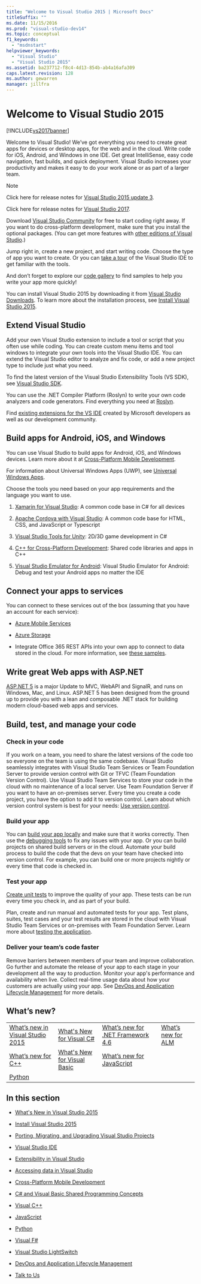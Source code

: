 ```yaml
---
title: "Welcome to Visual Studio 2015 | Microsoft Docs"
titleSuffix: ""
ms.date: 11/15/2016
ms.prod: "visual-studio-dev14"
ms.topic: conceptual
f1_keywords:
  - "msdnstart"
helpviewer_keywords:
  - "Visual Studio"
  - "Visual Studio 2015"
ms.assetid: ba237712-f8c4-4d13-854b-ab4a16afa309
caps.latest.revision: 128
ms.author: gewarren
manager: jillfra
---
```

# Welcome to Visual Studio 2015
[!INCLUDE[vs2017banner](includes/vs2017banner.md)]

Welcome to Visual Studio! We’ve got everything you need to create great apps for devices or desktop apps, for the web and in the cloud. Write code for iOS, Android, and Windows in one IDE. Get great IntelliSense, easy code navigation, fast builds, and quick deployment. Visual Studio increases your productivity and makes it easy to do your work alone or as part of a larger team.

> [!NOTE]
>  Click here for release notes for [Visual Studio 2015 update 3](https://www.visualstudio.com/news/releasenotes/vs2015-update3-vs).
>
>  Click here for release notes for [Visual Studio 2017](https://www.visualstudio.com/news/releasenotes/vs2017-relnotes).

 Download [Visual Studio Community](http://go.microsoft.com/fwlink/?LinkId=517106) for free to start coding right away. If you want to do cross-platform development, make sure that you install the optional packages. (You can get more features with [other editions of Visual Studio](http://www.visualstudio.com/products/compare-visual-studio-products-vs).)

 Jump right in, create a new project, and start writing code. Choose the type of app you want to create. Or you can [take a tour](./ide/visual-studio-ide.md) of the Visual Studio IDE to get familiar with the tools.

 And don’t forget to explore our [code gallery](https://code.msdn.microsoft.com/) to find samples to help you write your app more quickly!

 You can install Visual Studio 2015 by downloading it from [Visual Studio Downloads](http://www.visualstudio.com/downloads/download-visual-studio-vs.aspx). To learn more about the installation process, see [Install Visual Studio 2015](./install/install-visual-studio-2015.md).

## Extend Visual Studio
 Add your own Visual Studio extension to include a tool or script that you often use while coding. You can create custom menu items and tool windows to integrate your own tools into the Visual Studio IDE. You can extend the Visual Studio editor to analyze and fix code, or add a new project type to include just what you need.

 To find the latest version of the Visual Studio Extensibility Tools (VS SDK), see [Visual Studio SDK](./extensibility/visual-studio-sdk.md).

 You can use the .NET Compiler Platform (Roslyn) to write your own code analyzers and code generators. Find everything you need at [Roslyn](https://github.com/dotnet/Roslyn).

 Find [existing extensions for the VS IDE](https://visualstudiogallery.msdn.microsoft.com/) created by Microsoft developers as well as our development community.

## Build apps for Android, iOS, and Windows
 You can use Visual Studio to build apps for Android, iOS, and Windows devices. Learn more about it at [Cross-Platform Mobile Development](./cross-platform/cross-platform-mobile-development-in-visual-studio.md).

 For information about Universal Windows Apps (UWP), see [Universal Windows Apps](https://dev.windows.com/windows-apps).

 Choose the tools you need based on your app requirements and the language you want to use.

1.  [Xamarin for Visual Studio](./cross-platform/build-apps-with-native-ui-using-xamarin-in-visual-studio.md): A common code base in C# for all devices

2.  [Apache Cordova with Visual Studio](http://msdn.microsoft.com/library/db446f2c-6ba4-4c76-aac5-4c66f43b8c42): A common code base for HTML, CSS, and JavaScript or Typescript

3.  [Visual Studio Tools for Unity](./cross-platform/visual-studio-tools-for-unity.md): 2D/3D game development in C#

4.  [C++ for Cross-Platform Development](./cross-platform/visual-cpp-for-cross-platform-mobile-development.md): Shared code libraries and apps in C++

5.  [Visual Studio Emulator for Android](./cross-platform/visual-studio-emulator-for-android.md): Visual Studio Emulator for Android: Debug and test your Android apps no matter the IDE

## Connect your apps to services
 You can connect to these services out of the box (assuming that you have an account for each service):

-   [Azure Mobile Services](http://azure.microsoft.com/documentation/services/mobile-services/)

-   [Azure Storage](http://azure.microsoft.com/documentation/services/storage/)

-   Integrate Office 365 REST APIs into your own app to connect to data stored in the cloud. For more information, see [these samples](https://github.com/OfficeDev/?utf8=%E2%9C%93&query=o365).

## Write great Web apps with ASP.NET
 [ASP.NET 5](http://www.asp.net/vnext/overview/aspnet-vnext/aspnet-5-overview) is a major Update to MVC, WebAPI and SignalR, and runs on Windows, Mac, and Linux.  ASP.NET 5 has been designed from the ground up to provide you with a lean and composable .NET stack for building modern cloud-based web apps and services.

## Build, test, and manage your code

### Check in your code
 If you work on a team, you need to share the latest versions of the code too so everyone on the team is using the same codebase. Visual Studio seamlessly integrates with Visual Studio Team Services or Team Foundation Server to provide version control with Git or TFVC (Team Foundation Version Control). Use Visual Studio Team Services to store your code in the cloud with no maintenance of a local server. Use Team Foundation Server if you want to have an on-premises server. Every time you create a code project, you have the option to add it to version control. Learn about which version control system is best for your needs: [Use version control](http://msdn.microsoft.com/library/33267cee-fe5f-4aa3-b2cd-6d22ceace314).

### Build your app
 You can [build your app locally](./ide/compiling-and-building-in-visual-studio.md) and make sure that it works correctly. Then use the [debugging tools](./debugger/debugging-in-visual-studio.md) to fix any issues with your app. Or you can build projects on shared build servers or in the cloud. Automate your build process to build the code that the devs on your team have checked into version control. For example, you can build one or more projects nightly or every time that code is checked in.

### Test your app
 [Create unit tests](./test/unit-test-your-code.md) to improve the quality of your app. These tests can be run every time you check in, and as part of your build.

 Plan, create and run manual and automated tests for your app. Test plans, suites, test cases and your test results are stored in the cloud with Visual Studio Team Services or on-premises with Team Foundation Server. Learn more about [testing the application](http://msdn.microsoft.com/library/73baa961-c21f-43fe-bb92-3f59ae9b5945).

### Deliver your team’s code faster
 Remove barriers between members of your team and improve collaboration. Go further and automate the release of your app to each stage in your development all the way to production. Monitor your app's performance and availability when live. Collect real-time usage data about how your customers are actually using your app. See [DevOps and Application Lifecycle Management](http://msdn.microsoft.com/library/74a1f71d-7f23-4c71-8fd7-89ede614fab6) for more details.

## What’s new?

|||||
|-|-|-|-|
|[What’s new in Visual Studio 2015](./what-s-new-in-visual-studio-2015.md)|[What's New for Visual C#](http://msdn.microsoft.com/library/9f18dc26-27fa-4603-a639-b573f07a117b)|[What’s new for .NET Framework 4.6](http://msdn.microsoft.com/library/1d971dd7-10fc-4692-8dac-30ca308fc0fa)|[What’s new for ALM](http://msdn.microsoft.com/54b98a53-6083-4303-869a-8063d8fae938)|
|[What’s new for C++](http://msdn.microsoft.com/library/1cc09fad-85a2-43c2-b022-bb99f5fe0ad7)|[What's New for Visual Basic](http://msdn.microsoft.com/library/d7e97396-7f42-4873-a81c-4ebcc4b6ca02)|[What’s new for JavaScript](/visualstudio/scripting-docs/javascript/what-s-new-in-javascript)||
|[Python](./python/getting-started-with-python.md)||||

## In this section

-   [What's New in Visual Studio 2015](./what-s-new-in-visual-studio-2015.md)

-   [Install Visual Studio 2015](./install/install-visual-studio-2015.md)

-   [Porting, Migrating, and Upgrading Visual Studio Projects](./porting/porting-migrating-and-upgrading-visual-studio-projects.md)

-   [Visual Studio IDE](./ide/visual-studio-ide.md)

-   [Extensibility in Visual Studio](./extensibility/extensibility-in-visual-studio.md)

-   [Accessing data in Visual Studio](./data-tools/accessing-data-in-visual-studio.md)

-   [Cross-Platform Mobile Development](./cross-platform/cross-platform-mobile-development-in-visual-studio.md)

-   [C# and Visual Basic Shared Programming Concepts](http://msdn.microsoft.com/library/fa9bf5e6-07c8-4b5b-b1ae-8a22816a63c6)

-   [Visual C++](http://msdn.microsoft.com/library/e8dcc44c-a3e2-4ffe-887c-fd15b18dc458)

-   [JavaScript](./javascript/javascript-in-visual-studio.md)

-   [Python](./python/getting-started-with-python.md)

-   [Visual F#](http://msdn.microsoft.com/library/66f52f8a-a034-4c32-bb83-fa5b030faa4d)

-   [Visual Studio LightSwitch](http://msdn.microsoft.com/library/2021a2cf-f684-493f-8d1b-4cdf39bc6eb3)

-   [DevOps and Application Lifecycle Management](http://msdn.microsoft.com/library/74a1f71d-7f23-4c71-8fd7-89ede614fab6)

-   [Talk to Us](./ide/talk-to-us.md)
